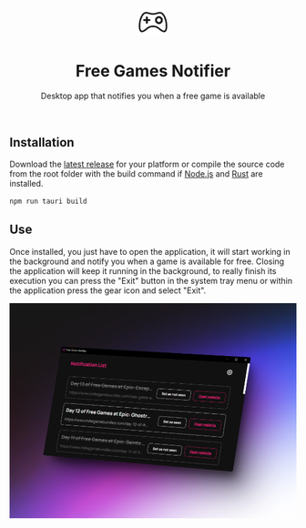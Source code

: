 <h3 align="center"><img src="./src-tauri/icons/icon.png" width="10%"></h3>
<h1 align="center">Free Games Notifier</h1>
<p align="center">Desktop app that notifies you when a free game is available</p>
<br/>
<h2>Installation</h2>
<p>Download the <a href="https://github.com/JayexDesigns/free-games-notifier/releases/">latest release</a> for your platform or compile the source code from the root folder with the build command if <a href="https://nodejs.org/">Node.js</a> and <a href="https://www.rust-lang.org/">Rust</a> are installed.</p>

```bash
npm run tauri build
```

<h2>Use</h2>
<p>Once installed, you just have to open the application, it will start working in the background and notify you when a game is available for free. Closing the application will keep it running in the background, to really finish its execution you can press the "Exit" button in the system tray menu or within the application press the gear icon and select "Exit".</p>
<img src="./screenshot.png">
